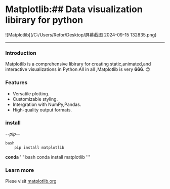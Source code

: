 # Matplotlib:## Data visualization libirary for python

![Matplotlib](/C:/Users/Refor/Desktop/屏幕截图 2024-09-15 132835.png)

-------------------------------------------------------------

### Introduction
Matplotlib is a comprehensive libirary for creating static,animated,and interactive visualizations in Python.All in all ,Matplotlib is very **666**. :blush:

### Features
+ Versatile plotting.
+ Customizable styling.
+ Intergration with NumPy,Pandas.
+ High-quality output formats.


### install

--*pip*--
~~~
bash
    pip install matplotlib
~~~

**conda**
'''
bash
    conda install matplotlib
'''


### Learn more
Plese visit [matplotlib.org](https://matplotlib.org/)
